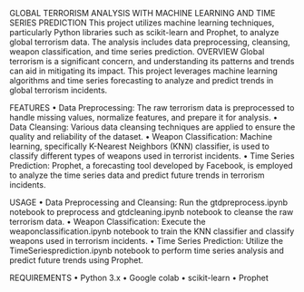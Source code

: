 GLOBAL TERRORISM ANALYSIS WITH MACHINE LEARNING AND TIME SERIES PREDICTION
This project utilizes machine learning techniques, particularly Python libraries such as scikit-learn and Prophet, to analyze global terrorism data. The analysis includes data preprocessing, cleansing, weapon classification, and time series prediction.
OVERVIEW
Global terrorism is a significant concern, and understanding its patterns and trends can aid in mitigating its impact. This project leverages machine learning algorithms and time series forecasting to analyze and predict trends in global terrorism incidents.

FEATURES
•	Data Preprocessing: The raw terrorism data is preprocessed to handle missing values, normalize features, and prepare it for analysis.
•	Data Cleansing: Various data cleansing techniques are applied to ensure the quality and reliability of the dataset.
•	Weapon Classification: Machine learning, specifically K-Nearest Neighbors (KNN) classifier, is used to classify different types of weapons used in terrorist incidents.
•	Time Series Prediction: Prophet, a forecasting tool developed by Facebook, is employed to analyze the time series data and predict future trends in terrorism incidents.

USAGE
•	Data Preprocessing and Cleansing: Run the gtdpreprocess.ipynb notebook to preprocess and gtdcleaning.ipynb notebook to cleanse the raw terrorism data.
•	Weapon Classification: Execute the weaponclassification.ipynb notebook to train the KNN classifier and classify weapons used in terrorism incidents.
•	Time Series Prediction: Utilize the TimeSeriesprediction.ipynb notebook to perform time series analysis and predict future trends using Prophet.

REQUIREMENTS
•	Python 3.x
•	Google colab
•	scikit-learn
•	Prophet

